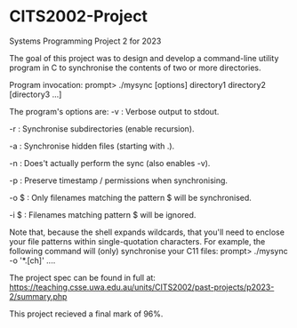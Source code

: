 # CITS2002-Project
Systems Programming Project 2 for 2023

The goal of this project was to design and develop a command-line utility program in C to synchronise the contents of two or more directories.

Program invocation:
prompt> ./mysync  [options]  directory1  directory2  [directory3  ...]

The program's options are:
-v : Verbose output to stdout.

-r : Synchronise subdirectories (enable recursion).

-a : Synchronise hidden files (starting with .).

-n : Does't actually perform the sync (also enables -v).

-p : Preserve timestamp / permissions when synchronising.

-o $ : Only filenames matching the pattern $ will be synchronised.

-i $ : Filenames matching pattern $ will be ignored.

Note that, because the shell expands wildcards, that you'll need to enclose your file patterns within single-quotation characters. For example, the following command will (only) synchronise your C11 files:
prompt> ./mysync  -o  '*.[ch]'  ....

The project spec can be found in full at: https://teaching.csse.uwa.edu.au/units/CITS2002/past-projects/p2023-2/summary.php

This project recieved a final mark of 96%.
